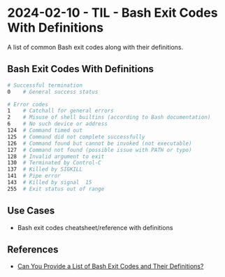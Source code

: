 # 2024-02-10 - TIL - Bash Exit Codes With Definitions

A list of common Bash exit codes along with their definitions.


## Bash Exit Codes With Definitions

```sh
# Successful termination
0    # General success status

# Error codes
1    # Catchall for general errors
2    # Misuse of shell builtins (according to Bash documentation)
6    # No such device or address
124  # Command timed out
125  # Command did not complete successfully
126  # Command found but cannot be invoked (not executable)
127  # Command not found (possible issue with PATH or typo)
128  # Invalid argument to exit
130  # Terminated by Control-C
137  # Killed by SIGKILL
141  # Pipe error
143  # Killed by signal  15
255  # Exit status out of range
```


## Use Cases

- Bash exit codes cheatsheet/reference with definitions


## References

- [Can You Provide a List of Bash Exit Codes and Their Definitions?](https://www.phind.com/search?cache=xqgtckqcw5gidpy0fo7idd6z)

